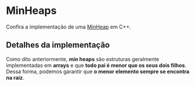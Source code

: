 # MinHeaps

Confira a implementação de uma [MinHeap](../src/heap/minHeap/minHeap.cpp) em C++.

## Detalhes da implementação

Como dito anteriormente, **min heaps** são estruturas geralmente implementadas em **arrays** e que **todo pai é menor que os seus dois filhos**. Dessa forma, podemos garantir que **o menor elemento sempre se encontra na raiz**.
